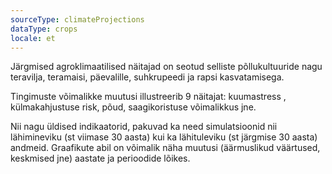 ```yaml
---
sourceType: climateProjections
dataType: crops
locale: et
---
```


Järgmised agroklimaatilised näitajad on seotud selliste põllukultuuride nagu
teravilja, teramaisi, päevalille, suhkrupeedi ja rapsi kasvatamisega.

Tingimuste võimalikke muutusi illustreerib 9 näitajat: kuumastress ,
külmakahjustuse risk, põud, saagikoristuse võimalikkus jne.

Nii nagu üldised indikaatorid, pakuvad ka need simulatsioonid nii lähimineviku
(st viimase 30 aasta) kui ka lähituleviku (st järgmise 30 aasta) andmeid.
Graafikute abil on võimalik näha muutusi (äärmuslikud väärtused, keskmised jne)
aastate ja perioodide lõikes.
